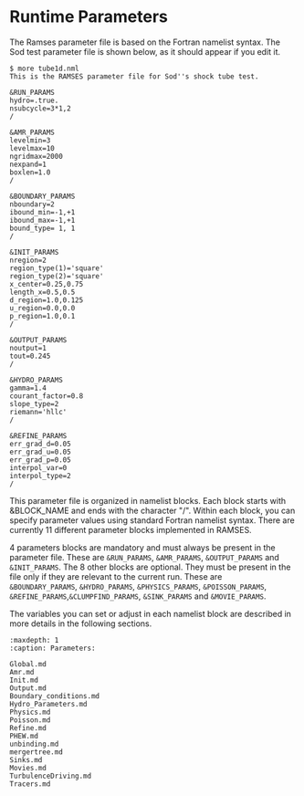 

# Runtime Parameters

The Ramses parameter file is based on the Fortran namelist syntax. The Sod test parameter file is shown below, as it should appear if you edit it.
```
$ more tube1d.nml
This is the RAMSES parameter file for Sod''s shock tube test.

&RUN_PARAMS
hydro=.true.
nsubcycle=3*1,2
/

&AMR_PARAMS
levelmin=3
levelmax=10
ngridmax=2000
nexpand=1
boxlen=1.0
/

&BOUNDARY_PARAMS
nboundary=2
ibound_min=-1,+1
ibound_max=-1,+1
bound_type= 1, 1
/

&INIT_PARAMS
nregion=2
region_type(1)='square'
region_type(2)='square'
x_center=0.25,0.75
length_x=0.5,0.5
d_region=1.0,0.125
u_region=0.0,0.0
p_region=1.0,0.1
/

&OUTPUT_PARAMS
noutput=1
tout=0.245
/

&HYDRO_PARAMS
gamma=1.4
courant_factor=0.8
slope_type=2
riemann='hllc'
/

&REFINE_PARAMS
err_grad_d=0.05
err_grad_u=0.05
err_grad_p=0.05
interpol_var=0
interpol_type=2
/

```

This parameter file is organized in namelist blocks. 
Each block starts with &BLOCK_NAME and ends with the character 
"/". Within each block, you can specify parameter values using
standard Fortran namelist syntax. There are currently 11 different 
parameter blocks implemented in RAMSES.

4 parameters blocks are mandatory and must always be present in the 
parameter file. These are `&RUN_PARAMS`, `&AMR_PARAMS`, `&OUTPUT_PARAMS`
and `&INIT_PARAMS`. The 8 other blocks are optional. They must be present in
the file only if they are relevant to the current run. These are  
`&BOUNDARY_PARAMS`, `&HYDRO_PARAMS`, `&PHYSICS_PARAMS`, `&POISSON_PARAMS`,
`&REFINE_PARAMS`,`&CLUMPFIND_PARAMS`, `&SINK_PARAMS` and `&MOVIE_PARAMS`.

The variables you can set or adjust in each namelist block are described
in more details in the following sections.

```{toctree}
:maxdepth: 1
:caption: Parameters:

Global.md
Amr.md
Init.md
Output.md
Boundary_conditions.md
Hydro_Parameters.md
Physics.md
Poisson.md
Refine.md
PHEW.md
unbinding.md
mergertree.md
Sinks.md
Movies.md
TurbulenceDriving.md
Tracers.md
```
